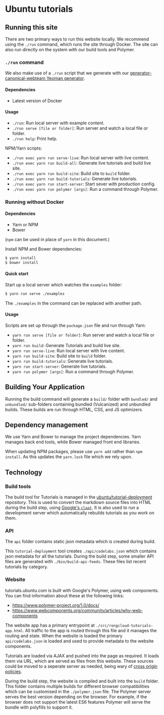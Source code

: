 # Ubuntu tutorials

## Running this site

There are two primary ways to run this website locally. We recommend using the `./run` command, which runs the site through Docker. The site can also run directly on the system with our build tools and Polymer.


### `./run` command

We also make use of a `./run` script that we generate with our [generator-canonical-webteam Yeoman generator](https://github.com/canonical-webteam/generator-canonical-webteam).

#### Dependencies

- Latest version of Docker


#### Usage

- `./run`: Run local server with example content.
- `./run serve [file or folder]`: Run server and watch a local file or folder.
- `./run help`: Print help.

NPM/Yarn scripts:
- `./run exec yarn run serve-live`: Run local server with live content.
- `./run exec yarn run build-all`: Generate live tutorials and build live site.
- `./run exec yarn run build-site`: Build site to `build` folder.
- `./run exec yarn run build-tutorials`: Generate live tutorials.
- `./run exec yarn run start-server`: Start sever with production config.
- `./run exec yarn run polymer [args]`: Run a command through Polymer.


### Running without Docker


#### Dependencies

- Yarn or NPM
- Bower

(`npm` can be used in place of `yarn` in this document.)

Install NPM and Bower dependencies:
``` bash
$ yarn install
$ bower install
```


#### Quick start

Start up a local server which watches the `examples` folder:

``` bash
$ yarn run serve ./examples
```

The `./examples` in the command can be replaced with another path.


#### Usage

Scripts are set up through the `package.json` file and run through Yarn:

- `yarn run serve [file or folder]`: Run server and watch a local file or folder.
- `yarn run build`: Generate Tutorials and build live site.
- `yarn run serve-live`: Run local server with live content.
- `yarn run build-site`: Build site to `build` folder.
- `yarn run build-tutorials`: Generate live tutorials.
- `yarn run start-server`: Generate live tutorials.
- `yarn run polymer [args]`: Run a command through Polymer.


## Building Your Application

Running the build command will generate a `build/` folder with `bundled/` and `unbundled/` sub-folders containing bundled (Vulcanized) and unbundled builds. These builds are run through HTML, CSS, and JS optimizers.


## Dependency management

We use Yarn and Bower to manage the project dependencies. Yarn manages back end tools, while Bower managed front end libraries.

When updating NPM packages, please use `yarn add` rather than `npm install`. As this updates the `yarn.lock` file which we rely upon.


## Technology


### Build tools

The build tool for Tutorials is managed in the [ubuntu/tutorial-deployment](https://github.com/ubuntu/tutorial-deployment) repository. This is used to convert the markdown source files into HTML during the build step, using [Google's `claat`](https://github.com/googlecodelabs/tools/tree/master/claat). It is also used to run a development server which automatically rebuilds tutorials as you work on them.

### API
The `api` folder contains static json metadata which is created during build.

This `tutorial-deployment` tool creates `./api/codelabs.json` which contains json metadata for all the tutorials. During the build step, some smaller API files are generated with `./bin/build-api-feeds`. These files list recent tutorials by category.

### Website

tutorials.ubuntu.com is built with Google's Polymer, using web components. You can find information about these at the following links:

 - https://www.polymer-project.org/1.0/docs/
 - https://www.webcomponents.org/community/articles/why-web-components

The website app has a primary entrypoint at `./src/rongcloud-tutorials-app.html`. All traffic to the app is routed through this file and it manages the routing and state. When the website is loaded the primary `api/codelabs.json` is loaded and used to provide metadata to the website components.

Tutorials are loaded via AJAX and pushed into the page as required. It loads them via URL, which are served as files from this website. These sources could be moved to a seperate server as needed, being wary of [cross origin policies](https://developer.mozilla.org/en-US/docs/Web/HTTP/CORS).

During the build step, the website is compiled and built into the `build` folder. This folder contains multiple builds for different browser compatibilities which can be customised in the `./polymer.json` file. The Polymer server serves the best version depending on the browser. For example, if the browser does not support the latest ES6 features Polymer will serve the bundle with polyfills to support it.
